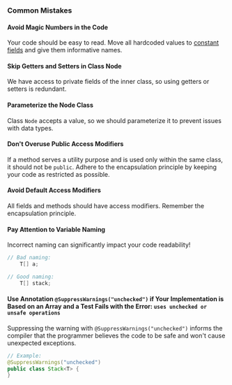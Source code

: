 ### Common Mistakes

#### Avoid Magic Numbers in the Code
Your code should be easy to read. Move all hardcoded values to [constant fields](https://mate-academy.github.io/style-guides/java/java.html#s5.2.4-constant-names) and give them informative names.

#### Skip Getters and Setters in Class Node
We have access to private fields of the inner class, so using getters or setters is redundant.

#### Parameterize the Node Class
Class `Node` accepts a value, so we should parameterize it to prevent issues with data types.

#### Don't Overuse Public Access Modifiers
If a method serves a utility purpose and is used only within the same class, it should not be `public`. Adhere to the encapsulation principle by keeping your code as restricted as possible.

#### Avoid Default Access Modifiers
All fields and methods should have access modifiers. Remember the encapsulation principle.

#### Pay Attention to Variable Naming
Incorrect naming can significantly impact your code readability!
```java
// Bad naming:
    T[] a;
```  
```java
// Good naming:
    T[] stack;
```  

#### Use Annotation `@SuppressWarnings("unchecked")` if Your Implementation is Based on an Array and a Test Fails with the Error: `uses unchecked or unsafe operations`
Suppressing the warning with `@SuppressWarnings("unchecked")` informs the compiler that the programmer believes the code to be safe and won't cause unexpected exceptions.
```java
// Example:
@SuppressWarnings("unchecked")
public class Stack<T> {
}
```
